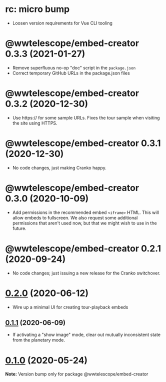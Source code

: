 # rc: micro bump

- Loosen version requirements for Vue CLI tooling


# @wwtelescope/embed-creator 0.3.3 (2021-01-27)

- Remove superfluous no-op "doc" script in the `package.json`
- Correct temporary GitHub URLs in the package.json files


# @wwtelescope/embed-creator 0.3.2 (2020-12-30)

- Use https:// for some sample URLs. Fixes the tour sample when visiting the site
  using HTTPS.


# @wwtelescope/embed-creator 0.3.1 (2020-12-30)

- No code changes, just making Cranko happy.


# @wwtelescope/embed-creator 0.3.0 (2020-10-09)

- Add permissions in the recommended embed `<iframe>` HTML. This will allow
  embeds to fullscreen. We also request some additional permissions that aren't
  used now, but that we might wish to use in the future.


#  @wwtelescope/embed-creator 0.2.1 (2020-09-24)

- No code changes; just issuing a new release for the Cranko switchover.


# [0.2.0](https://github.com/pkgw/wwt-webgl-engine/compare/@wwtelescope/embed-creator@0.2.0-beta.1...@wwtelescope/embed-creator@0.2.0) (2020-06-12)

- Wire up a minimal UI for creating tour-playback embeds


## [0.1.1](https://github.com/pkgw/wwt-webgl-engine/compare/@wwtelescope/embed-creator@0.1.1-beta.0...@wwtelescope/embed-creator@0.1.1) (2020-06-09)

- If activating a "show image" mode, clear out mutually inconsistent state from
  the planetary mode.


# [0.1.0](https://github.com/pkgw/wwt-webgl-engine/compare/@wwtelescope/embed-creator@0.1.0-beta.3...@wwtelescope/embed-creator@0.1.0) (2020-05-24)

**Note:** Version bump only for package @wwtelescope/embed-creator
